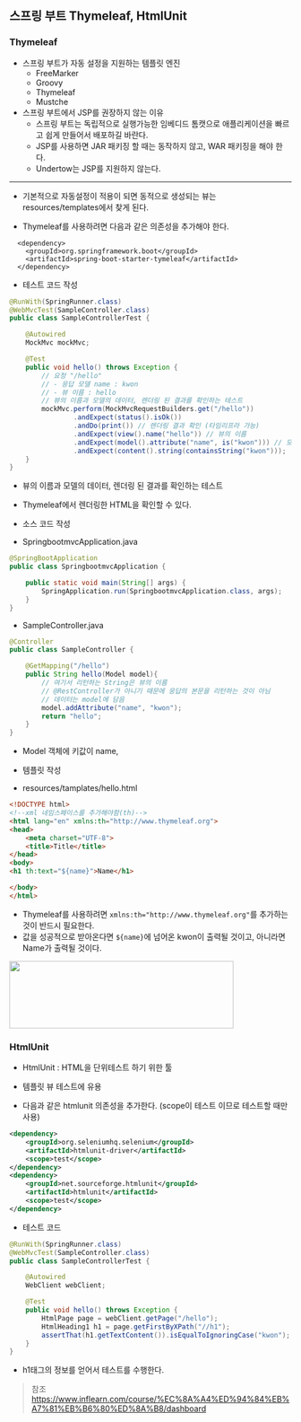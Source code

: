## 스프링 부트 Thymeleaf, HtmlUnit

### Thymeleaf
- 스프링 부트가 자동 설정을 지원하는 템플릿 엔진
  - FreeMarker
  - Groovy
  - Thymeleaf
  - Mustche
- 스프링 부트에서 JSP를 권장하지 않는 이유
  - 스프링 부트는 독립적으로 실행가능한 임베디드 톰캣으로 애플리케이션을 빠르고 쉽게 만들어서 배포하길 바란다.
  - JSP를 사용하면 JAR 패키징 할 때는 동작하지 않고, WAR 패키징을 해야 한다.
  - Undertow는 JSP를 지원하지 않는다.

---
- 기본적으로 자동설정이 적용이 되면 동적으로 생성되는 뷰는 resources/templates에서 찾게 된다.

- Thymeleaf를 사용하려면 다음과 같은 의존성을 추가해야 한다.
```
  <dependency>
    <groupId>org.springframework.boot</groupId>
    <artifactId>spring-boot-starter-tymeleaf</artifactId>
  </dependency>
```

- 테스트 코드 작성
```java
@RunWith(SpringRunner.class)
@WebMvcTest(SampleController.class)
public class SampleControllerTest {

    @Autowired
    MockMvc mockMvc;

    @Test
    public void hello() throws Exception {
        // 요청 "/hello"
        // - 응답 모델 name : kwon
        // - 뷰 이름 : hello
        // 뷰의 이름과 모델의 데이터, 렌더링 된 결과를 확인하는 테스트
        mockMvc.perform(MockMvcRequestBuilders.get("/hello"))
                .andExpect(status().isOk())
                .andDo(print()) // 렌더링 결과 확인 (타임리프라 가능)
                .andExpect(view().name("hello")) // 뷰의 이름
                .andExpect(model().attribute("name", is("kwon"))) // 모델의 데이터
                .andExpect(content().string(containsString("kwon")));
    }
}
```
- 뷰의 이름과 모델의 데이터, 렌더링 된 결과를 확인하는 테스트
- Thymeleaf에서 렌더링한 HTML을 확인할 수 있다.


- 소스 코드 작성
- SpringbootmvcApplication.java
```java
@SpringBootApplication
public class SpringbootmvcApplication {

    public static void main(String[] args) {
        SpringApplication.run(SpringbootmvcApplication.class, args);
    }
}
```
- SampleController.java
```java
@Controller
public class SampleController {

    @GetMapping("/hello")
    public String hello(Model model){
        // 여기서 리턴하는 String은 뷰의 이름
        // @RestController가 아니기 때문에 응답의 본문을 리턴하는 것이 아님
        // 데이터는 model에 담음
        model.addAttribute("name", "kwon");
        return "hello";
    }
}
```
- Model 객체에 키값이 name,


- 템플릿 작성
- resources/tamplates/hello.html
```html
<!DOCTYPE html>
<!--xml 네임스페이스를 추가해야함(th)-->
<html lang="en" xmlns:th="http://www.thymeleaf.org">
<head>
    <meta charset="UTF-8">
    <title>Title</title>
</head>
<body>
<h1 th:text="${name}">Name</h1>

</body>
</html>
```
- Thymeleaf를 사용하려면 `xmlns:th="http://www.thymeleaf.org"`를 추가하는 것이 반드시 필요한다.
- 값을 성공적으로 받아온다면 `${name}`에 넘어온 kwon이 출력될 것이고, 아니라면 Name가 출력될 것이다.


<div style="width: 400px; height: 120px;">
    <img src="https://github.com/kyu9341/TeamHash_Practice/blob/master/kwon/image/thymeleaf1.png" style="width: 400px
    ; height: 120px;">
</div>


### HtmlUnit
- HtmlUnit : HTML을 단위테스트 하기 위한 툴
- 템플릿 뷰 테스트에 유용


- 다음과 같은 htmlunit 의존성을 추가한다. (scope이 테스트 이므로 테스트할 때만 사용)
```xml
<dependency>
    <groupId>org.seleniumhq.selenium</groupId>
    <artifactId>htmlunit-driver</artifactId>
    <scope>test</scope>
</dependency>
<dependency>
    <groupId>net.sourceforge.htmlunit</groupId>
    <artifactId>htmlunit</artifactId>
    <scope>test</scope>
</dependency>
```

- 테스트 코드
```java
@RunWith(SpringRunner.class)
@WebMvcTest(SampleController.class)
public class SampleControllerTest {

    @Autowired
    WebClient webClient;

    @Test
    public void hello() throws Exception {
        HtmlPage page = webClient.getPage("/hello");
        HtmlHeading1 h1 = page.getFirstByXPath("//h1");
        assertThat(h1.getTextContent()).isEqualToIgnoringCase("kwon");
    }
}
```
- h1태그의 정보를 얻어서 테스트를 수행한다.




> 참조
> <https://www.inflearn.com/course/%EC%8A%A4%ED%94%84%EB%A7%81%EB%B6%80%ED%8A%B8/dashboard>
